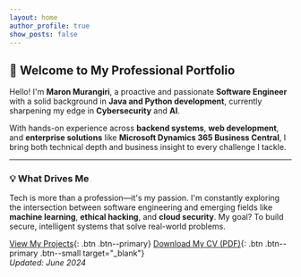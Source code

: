 ```yaml
---
layout: home
author_profile: true
show_posts: false
---
```


## 👋 Welcome to My Professional Portfolio

Hello! I'm **Maron Murangiri**, a proactive and passionate **Software Engineer** with a solid background in **Java and Python development**, currently sharpening my edge in **Cybersecurity** and **AI**.

With hands-on experience across **backend systems**, **web development**, and **enterprise solutions** like **Microsoft Dynamics 365 Business Central**, I bring both technical depth and business insight to every challenge I tackle.

---

### 💡 What Drives Me

Tech is more than a profession—it's my passion. I'm constantly exploring the intersection between software engineering and emerging fields like **machine learning**, **ethical hacking**, and **cloud security**. My goal? To build secure, intelligent systems that solve real-world problems.

[View My Projects](/projects){: .btn .btn--primary}
[Download My CV (PDF)](/assets/images/Maron_Murangiri_CV.pdf){: .btn .btn--primary .btn--small target="_blank"}  
*Updated: June 2024*


